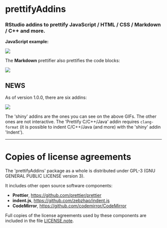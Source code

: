 # **prettifyAddins**

### RStudio addins to prettify JavaScript / HTML / CSS / Markdown / C++ and more.

**JavaScript example:**

![](https://raw.githubusercontent.com/stla/prettifyAddins/master/inst/screenshots/prettifyAddins_js.gif)

The **Markdown** prettifier also prettifies the code blocks:

![](https://raw.githubusercontent.com/stla/prettifyAddins/master/inst/screenshots/prettifyAddins_md.gif)


## NEWS

As of version 1.0.0, there are six addins:

![](https://raw.githubusercontent.com/stla/prettifyAddins/master/inst/screenshots/addins_1-0-0.png)

The 'shiny' addins are the ones you can see on the above GIFs. The other ones 
are not interactive. The 'Prettify C/C++/Java' addin requires `clang-format` 
(it is possible to indent C/C++/Java (and more) with the 'shiny' addin 
'Indent').

___

# __Copies of license agreements__

The 'prettifyAddins' package as a whole is distributed under GPL-3 (GNU
GENERAL PUBLIC LICENSE version 3).

It includes other open source software components:

- **Prettier**, https://github.com/prettier/prettier
- **indent.js**, https://github.com/zebzhao/indent.js
- **CodeMirror**, https://github.com/codemirror/CodeMirror

Full copies of the license agreements used by these components are included
in the file [LICENSE.note](https://github.com/stla/prettifyAddins/blob/master/LICENSE.note).
